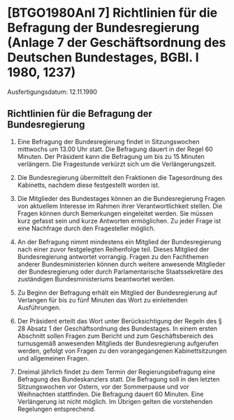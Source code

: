 # [BTGO1980Anl 7] Richtlinien für die Befragung der Bundesregierung (Anlage 7 der Geschäftsordnung des Deutschen Bundestages, BGBl. I 1980, 1237)

Ausfertigungsdatum: 12.11.1990

 

## Richtlinien für die Befragung der Bundesregierung

1. Eine Befragung der Bundesregierung findet in Sitzungswochen mittwochs um 13.00 Uhr statt. Die Befragung dauert in der Regel 60 Minuten. Der Präsident kann die Befragung um bis zu 15 Minuten verlängern. Die Fragestunde verkürzt sich um die Verlängerungszeit.

2. Die Bundesregierung übermittelt den Fraktionen die Tagesordnung des Kabinetts, nachdem diese festgestellt worden ist.

3. Die Mitglieder des Bundestages können an die Bundesregierung Fragen von aktuellem Interesse im Rahmen ihrer Verantwortlichkeit stellen. Die Fragen können durch Bemerkungen eingeleitet werden. Sie müssen kurz gefasst sein und kurze Antworten ermöglichen. Zu jeder Frage ist eine Nachfrage durch den Fragesteller möglich.

4. An der Befragung nimmt mindestens ein Mitglied der Bundesregierung nach einer zuvor festgelegten Reihenfolge teil. Dieses Mitglied der Bundesregierung antwortet vorrangig. Fragen zu den Fachthemen anderer Bundesministerien können durch weitere anwesende Mitglieder der Bundesregierung oder durch Parlamentarische Staatssekretäre des zuständigen Bundesministeriums beantwortet werden.

5. Zu Beginn der Befragung erhält ein Mitglied der Bundesregierung auf Verlangen für bis zu fünf Minuten das Wort zu einleitenden Ausführungen.

6. Der Präsident erteilt das Wort unter Berücksichtigung der Regeln des § 28 Absatz 1 der Geschäftsordnung des Bundestages. In einem ersten Abschnitt sollen Fragen zum Bericht und zum Geschäftsbereich des turnusgemäß anwesenden Mitglieds der Bundesregierung aufgerufen werden, gefolgt von Fragen zu den vorangegangenen Kabinettsitzungen und allgemeinen Fragen.

7. Dreimal jährlich findet zu dem Termin der Regierungsbefragung eine Befragung des Bundeskanzlers statt. Die Befragung soll in den letzten Sitzungswochen vor Ostern, vor der Sommerpause und vor Weihnachten stattfinden. Die Befragung dauert 60 Minuten. Eine Verlängerung ist nicht möglich. Im Übrigen gelten die vorstehenden Regelungen entsprechend.
